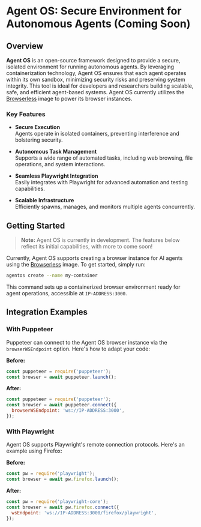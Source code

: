 # Agent OS: Secure Environment for Autonomous Agents (Coming Soon)

## Overview

**Agent OS** is an open-source framework designed to provide a secure, isolated environment for running autonomous agents. By leveraging containerization technology, Agent OS ensures that each agent operates within its own sandbox, minimizing security risks and preserving system integrity. This tool is ideal for developers and researchers building scalable, safe, and efficient agent-based systems. Agent OS currently utilizes the [Browserless](https://github.com/browserless/browserless) image to power its browser instances.

### Key Features

- **Secure Execution**  
  Agents operate in isolated containers, preventing interference and bolstering security.

- **Autonomous Task Management**  
  Supports a wide range of automated tasks, including web browsing, file operations, and system interactions.

- **Seamless Playwright Integration**  
  Easily integrates with Playwright for advanced automation and testing capabilities.

- **Scalable Infrastructure**  
  Efficiently spawns, manages, and monitors multiple agents concurrently.

## Getting Started

> **Note:** Agent OS is currently in development. The features below reflect its initial capabilities, with more to come soon!

Currently, Agent OS supports creating a browser instance for AI agents using the [Browserless](https://github.com/browserless/browserless) image. To get started, simply run:

```bash
agentos create --name my-container
```

This command sets up a containerized browser environment ready for agent operations, accessible at `IP-ADDRESS:3000`.

## Integration Examples

### With Puppeteer

Puppeteer can connect to the Agent OS browser instance via the `browserWSEndpoint` option. Here's how to adapt your code:

**Before:**

```javascript
const puppeteer = require('puppeteer');
const browser = await puppeteer.launch();
```

**After:**

```javascript
const puppeteer = require('puppeteer');
const browser = await puppeteer.connect({
  browserWSEndpoint: 'ws://IP-ADDRESS:3000',
});
```

### With Playwright

Agent OS supports Playwright's remote connection protocols. Here's an example using Firefox:

**Before:**

```javascript
const pw = require('playwright');
const browser = await pw.firefox.launch();
```

**After:**

```javascript
const pw = require('playwright-core');
const browser = await pw.firefox.connect({
  wsEndpoint: 'ws://IP-ADDRESS:3000/firefox/playwright',
});
```